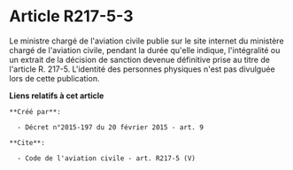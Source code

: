 # Article R217-5-3

Le ministre chargé de l'aviation civile publie sur le site internet du ministère chargé de l'aviation civile, pendant la
durée qu'elle indique, l'intégralité ou un extrait de la décision de sanction devenue définitive prise au titre de l'article
R. 217-5. L'identité des personnes physiques n'est pas divulguée lors de cette publication.

**Liens relatifs à cet article**

	**Créé par**:

	  - Décret n°2015-197 du 20 février 2015 - art. 9

	**Cite**:

	  - Code de l'aviation civile - art. R217-5 (V)
